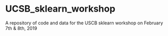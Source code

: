 # UCSB_sklearn_workshop
A repository of code and data for the USCB sklearn workshop on February 7th &amp; 8th, 2019
